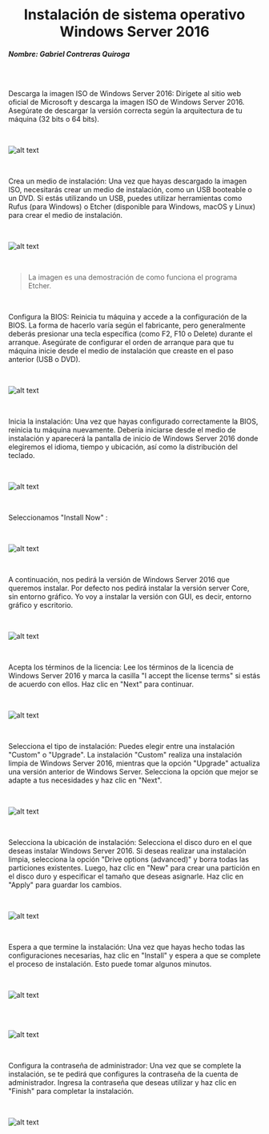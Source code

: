 <center>

# Instalación de sistema operativo Windows Server 2016


</center>

***Nombre: Gabriel Contreras Quiroga***

<br>

<br>

Descarga la imagen ISO de Windows Server 2016: Dirígete al sitio web oficial de Microsoft y descarga la imagen ISO de Windows Server 2016. Asegúrate de descargar la versión correcta según la arquitectura de tu máquina (32 bits o 64 bits).

<br>

![alt text](img/1.PNG)

<br>

Crea un medio de instalación: Una vez que hayas descargado la imagen ISO, necesitarás crear un medio de instalación, como un USB booteable o un DVD. Si estás utilizando un USB, puedes utilizar herramientas como Rufus (para Windows) o Etcher (disponible para Windows, macOS y Linux) para crear el medio de instalación.

<br>

![alt text](img/13.PNG)

<br>

> La imagen es una demostración de como funciona el programa Etcher. 

<br>

Configura la BIOS: Reinicia tu máquina y accede a la configuración de la BIOS. La forma de hacerlo varía según el fabricante, pero generalmente deberás presionar una tecla específica (como F2, F10 o Delete) durante el arranque. Asegúrate de configurar el orden de arranque para que tu máquina inicie desde el medio de instalación que creaste en el paso anterior (USB o DVD).

<br>

![alt text](img/4.jpg)

<br>


Inicia la instalación: Una vez que hayas configurado correctamente la BIOS, reinicia tu máquina nuevamente. Debería iniciarse desde el medio de instalación y aparecerá la pantalla de inicio de Windows Server 2016 donde elegiremos el idioma, tiempo y ubicación, así como la distribución del teclado. 

<br>

![alt text](img/2.PNG)

<br>

Seleccionamos "Install Now" :

<br>

![alt text](img/3.PNG)

<br>

A continuación, nos pedirá la versión de Windows Server 2016 que queremos instalar. Por defecto nos pedirá instalar la versión server Core, sin entorno gráfico. Yo voy a instalar la versión con GUI, es decir, entorno gráfico y escritorio.

<br>

![alt text](img/4.PNG)

<br>

Acepta los términos de la licencia: Lee los términos de la licencia de Windows Server 2016 y marca la casilla "I accept the license terms" si estás de acuerdo con ellos. Haz clic en "Next" para continuar.

<br>

![alt text](img/5.PNG)

<br>

Selecciona el tipo de instalación: Puedes elegir entre una instalación "Custom" o "Upgrade". La instalación "Custom" realiza una instalación limpia de Windows Server 2016, mientras que la opción "Upgrade" actualiza una versión anterior de Windows Server. Selecciona la opción que mejor se adapte a tus necesidades y haz clic en "Next".

<br>

![alt text](img/6.PNG)

<br>

Selecciona la ubicación de instalación: Selecciona el disco duro en el que deseas instalar Windows Server 2016. Si deseas realizar una instalación limpia, selecciona la opción "Drive options (advanced)" y borra todas las particiones existentes. Luego, haz clic en "New" para crear una partición en el disco duro y especificar el tamaño que deseas asignarle. Haz clic en "Apply" para guardar los cambios.

<br>

![alt text](img/7.PNG)

<br>

Espera a que termine la instalación: Una vez que hayas hecho todas las configuraciones necesarias, haz clic en "Install" y espera a que se complete el proceso de instalación. Esto puede tomar algunos minutos.

<br>

![alt text](img/8.PNG)

<br>

<br>

![alt text](img/9.PNG)

<br>

Configura la contraseña de administrador: Una vez que se complete la instalación, se te pedirá que configures la contraseña de la cuenta de administrador. Ingresa la contraseña que deseas utilizar y haz clic en "Finish" para completar la instalación.

<br>

![alt text](img/10.PNG)

<br>